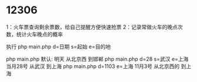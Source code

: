 # 12306
1：火车票查询剩余票数，给自己提醒方便快速抢票
2：记录常做火车的晚点次数，统计火车晚点的概率

执行
php main.php d=日期 s=起始 e=目的地

php main.php
默认: 明天 从北京西 到邯郸
php main.php d=28 s=武汉 e=上海
当月28号 从武汉 到上海
php main.php d=1103 e=上海
11月3号 从北京西的 到上海
